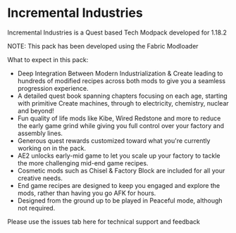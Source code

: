 # Incremental Industries

Incremental Industries is a Quest based Tech Modpack developed for 1.18.2

NOTE: This pack has been developed using the Fabric Modloader

What to expect in this pack:
- Deep Integration Between Modern Industrialization & Create leading to hundreds of modified recipes across both mods to give you a seamless progression experience.
- A detailed quest book spanning chapters focusing on each age, starting with primitive Create machines, through to electricity, chemistry, nuclear and beyond!
- Fun quality of life mods like Kibe, Wired Redstone and more to reduce the early game grind while giving you full control over your factory and assembly lines.
- Generous quest rewards customized toward what you're currently working on in the pack.
- AE2 unlocks early-mid game to let you scale up your factory to tackle the more challenging mid-end game recipes.
- Cosmetic mods such as Chisel & Factory Block are included for all your creative needs.
- End game recipes are designed to keep you engaged and explore the mods, rather than having you go AFK for hours.
- Designed from the ground up to be played in Peaceful mode, although not required.

Please use the issues tab here for technical support and feedback